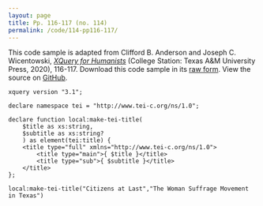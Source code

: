 ```yaml
---
layout: page
title: Pp. 116-117 (no. 114)
permalink: /code/114-pp116-117/
---
```


This code sample is adapted from Clifford B. Anderson and Joseph C. Wicentowski, 
[_XQuery for Humanists_](/) (College Station: Texas A&M University Press, 2020), 116-117. 
Download this code sample in its [raw form](/code/114-pp116-117/114-pp116-117.xq).
View the source on [GitHub](https://github.com/coding4humanists/xquery4humanists/blob/master/code/114-pp116-117/114-pp116-117.xq).

```xquery
xquery version "3.1";

declare namespace tei = "http://www.tei-c.org/ns/1.0";

declare function local:make-tei-title(
    $title as xs:string,
    $subtitle as xs:string?
    ) as element(tei:title) {
    <title type="full" xmlns="http://www.tei-c.org/ns/1.0">
        <title type="main">{ $title }</title>
        <title type="sub">{ $subtitle }</title>
    </title>
};

local:make-tei-title("Citizens at Last","The Woman Suffrage Movement in Texas")
```  
